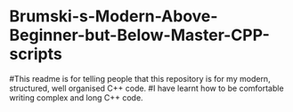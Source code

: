 # Brumski-s-Modern-Above-Beginner-but-Below-Master-CPP-scripts
#This readme is for telling people that this repository is for my modern, structured, well organised C++ code. 
#I have learnt how to be comfortable writing complex and long C++ code.
